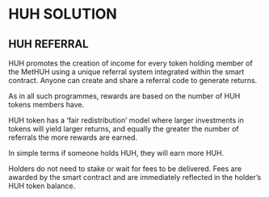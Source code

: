 # HUH SOLUTION

## HUH REFERRAL

HUH promotes the creation of income for every token holding member of the MetHUH using a unique referral system integrated within the smart contract. Anyone can create and share a referral code to generate returns.&#x20;

As in all such programmes, rewards are based on the number of HUH tokens members have.&#x20;

HUH token has a ‘fair redistribution’ model where larger investments in tokens will yield larger returns, and equally the greater the number of referrals the more rewards are earned.&#x20;

In simple terms if someone holds HUH, they will earn more HUH.&#x20;

Holders do not need to stake or wait for fees to be delivered. Fees are awarded by the smart contract and are immediately reflected in the holder’s HUH token balance.
